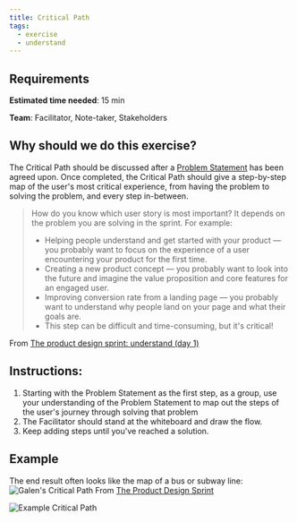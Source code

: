 ```yaml
---
title: Critical Path
tags:
  - exercise
  - understand
---
```

## Requirements

**Estimated time needed**: 15 min

**Team**: Facilitator, Note-taker, Stakeholders

## Why should we do this exercise?

The Critical Path should be discussed after a [Problem Statement](/exercises/problem-statement/) has been agreed upon. Once completed, the Critical Path should give a step-by-step map of the user's most critical experience, from having the problem to solving the problem, and every step in-between.

> How do you know which user story is most important? It depends on the problem you are solving in the sprint. For example:
>
> * Helping people understand and get started with your product — you probably want to focus on the experience of a user encountering your product for the first time.
> * Creating a new product concept — you probably want to look into the future and imagine the value proposition and core features for an engaged user.
> * Improving conversion rate from a landing page — you probably want to understand why people land on your page and what their goals are.
> * This step can be difficult and time-consuming, but it's critical!

From [The product design sprint: understand (day 1)](https://www.gv.com/lib/the-product-design-sprint-understandday-17Th)

## Instructions:

1. Starting with the Problem Statement as the first step, as a group, use your understanding of the Problem Statement to map out the steps of the user's journey through solving that problem
2. The Facilitator should stand at the whiteboard and draw the flow.
3. Keep adding steps until you've reached a solution.

## Example

The end result often looks like the map of a bus or subway line: ![Galen's Critical Path](http://images.thoughtbot.com/the-product-design-sprint/criticalpath.jpg) From [The Product Design Sprint](http://robots.thoughtbot.com/the-product-design-sprint)

![Example Critical Path](https://thoughtbot.com/playbook/images/pds/critical-path.jpg)